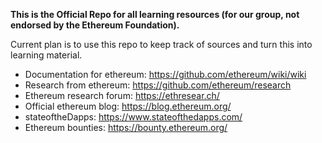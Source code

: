 **This is the Official Repo for all learning resources (for our group, not endorsed by the Ethereum Foundation).**

Current plan is to use this repo to keep track of sources and turn this into learning material.

- Documentation for ethereum: https://github.com/ethereum/wiki/wiki
- Research from ethereum: https://github.com/ethereum/research
- Ethereum research forum: https://ethresear.ch/
- Official ethereum blog: https://blog.ethereum.org/
- stateoftheDapps: https://www.stateofthedapps.com/
- Ethereum bounties: https://bounty.ethereum.org/

